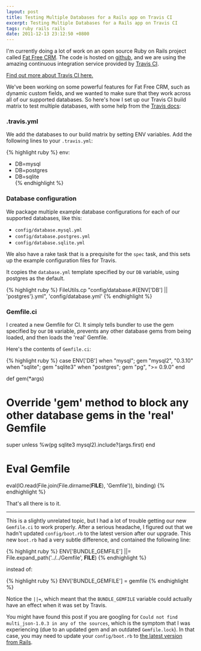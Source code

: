 ```yaml
---
layout: post
title: Testing Multiple Databases for a Rails app on Travis CI
excerpt: Testing Multiple Databases for a Rails app on Travis CI
tags: ruby rails rails
date: 2011-12-13 23:12:50 +0800
---
```


I'm currently doing a lot of work on an open source Ruby on Rails project called [Fat Free CRM](http://fatfreecrm.com/).
The code is hosted on [github](https://github.com/fatfreecrm/fat_free_crm), and we are using the amazing continuous integration
service provided by [Travis CI](http://travis-ci.org/#!/fatfreecrm/fat_free_crm).

[Find out more about Travis CI here.](http://about.travis-ci.org/)

We've been working on some powerful features for Fat Free CRM, such as dynamic custom fields,
and we wanted to make sure that they work across all of our supported databases.
So here's how I set up our Travis CI build matrix to test multiple databases, 
with some help from the [Travis docs](http://about.travis-ci.org/docs/user/database-setup/):


### .travis.yml

We add the databases to our build matrix by setting ENV variables. Add the following lines to your `.travis.yml`:

{% highlight ruby %}
env:
  - DB=mysql
  - DB=postgres
  - DB=sqlite  
{% endhighlight %}


### Database configuration

We package multiple example database configurations for each of our supported databases, like this:

* `config/database.mysql.yml`
* `config/database.postgres.yml`
* `config/database.sqlite.yml`

We also have a rake task that is a prequisite for the `spec` task, and this sets up the example configuration files for Travis.

It copies the `database.yml` template specified by our `DB` variable, using postgres as the default.

{% highlight ruby %}
FileUtils.cp "config/database.#{ENV['DB'] || 'postgres'}.yml", 'config/database.yml'
{% endhighlight %}

### Gemfile.ci

I created a new Gemfile for CI. It simply tells bundler to use the gem specified by our `DB` variable, 
prevents any other database gems from being loaded, and then loads the 'real' Gemfile.

Here's the contents of `Gemfile.ci`:

{% highlight ruby %}
case ENV['DB']
when "mysql"; gem "mysql2", "0.3.10"
when "sqlite"; gem "sqlite3" 
when "postgres"; gem "pg", ">= 0.9.0"
end

def gem(*args)
  # Override 'gem' method to block any other database gems in the 'real' Gemfile
  super unless %w(pg sqlite3 mysql2).include?(args.first)
end

# Eval Gemfile
eval(IO.read(File.join(File.dirname(__FILE__), 'Gemfile')), binding) 
{% endhighlight %}


That's all there is to it.

---------------------

This is a slightly unrelated topic, but I had a lot of trouble getting our new `Gemfile.ci` to work properly.
After a serious headache, I figured out that we hadn't updated `config/boot.rb`
to the latest version after our upgrade.
This new `boot.rb` had a very subtle difference, and contained the following line:

{% highlight ruby %}
ENV['BUNDLE_GEMFILE'] ||= File.expand_path('../../Gemfile', __FILE__)
{% endhighlight %}

instead of:

{% highlight ruby %}
ENV['BUNDLE_GEMFILE'] = gemfile
{% endhighlight %}

Notice the `||=`, which meant that the `BUNDLE_GEMFILE` variable could actually have an effect when it was set by Travis.

You might have found this post if you are googling for `Could not find multi_json-1.0.3 in any of the sources`, which is 
the symptom that I was experiencing (due to an updated gem and an outdated `Gemfile.lock`).
In that case, you may need to update your `config/boot.rb` to [the latest version from Rails](https://github.com/rails/rails/blob/master/railties/lib/rails/generators/rails/app/templates/config/boot.rb).

